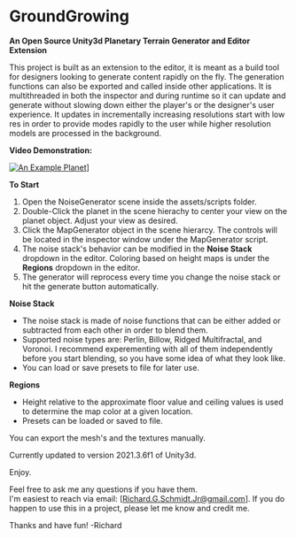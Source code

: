 # GroundGrowing
**An Open Source Unity3d Planetary Terrain Generator and Editor Extension**

This project is built as an extension to the editor, it is meant as a build tool for designers looking to generate content rapidly on the fly.  The generation functions can also be exported and called inside other applications.  It is multithreaded in both the inspector and during runtime so it can update and generate without slowing down either the player's or the designer's user experience.  It updates in incrementally increasing resolutions start with low res in order to provide modes rapidly to the user while higher resolution models are processed in the background.

**Video Demonstration:**

[![An Example Planet](https://i.imgur.com/8zgkg4y.png?2)](http://www.youtube.com/watch?v=trL7Wph3noE)]




**To Start**
1.  Open the NoiseGenerator scene inside the assets/scripts folder.
2.  Double-Click the planet in the scene hierachy to center your view on the planet object.  Adjust your view as desired.
3.  Click the MapGenerator object in the scene hierarcy.  The controls will be located in the inspector window under the MapGenerator script.
4.  The noise stack's behavior can be modified in the **Noise Stack** dropdown in the editor.  Coloring based on height maps is under the **Regions** dropdown in the editor.
5.  The generator will reprocess every time you change the noise stack or hit the generate button automatically.

**Noise Stack**
* The noise stack is made of noise functions that can be either added or subtracted from each other in order to blend them.
* Supported noise types are: Perlin, Billow, Ridged Multifractal, and Voronoi.  I recommend experementing with all of them independently before you start blending, so you have some idea of what they look like.
* You can load or save presets to file for later use.

**Regions**
*  Height relative to the approximate floor value and ceiling values is used to determine the map color at a given location. 
*  Presets can be loaded or saved to file.


You can export the mesh's and the textures manually.

Currently updated to version 2021.3.6f1 of Unity3d. 

Enjoy.


Feel free to ask me any questions if you have them.  
I'm easiest to reach via email:  [Richard.G.Schmidt.Jr@gmail.com]. If you do happen to 
use this in a project, please let me know and credit me.

Thanks and have fun!
-Richard
